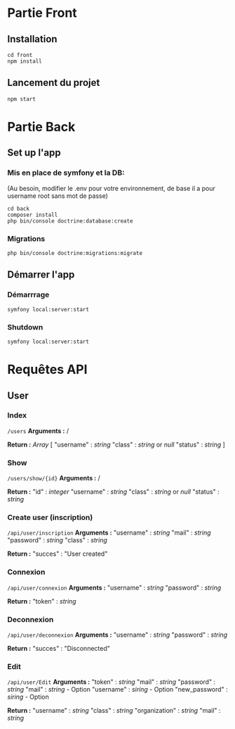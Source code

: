 # Partie Front 

## Installation
```shell
cd front
npm install
```

## Lancement du projet
```shell
npm start
```

#  Partie Back

## Set up l'app
### Mis en place de symfony et la DB:
(Au besoin, modifier le .env pour votre environnement, de base il a pour username root sans mot de passe)
```shell
cd back
composer install
php bin/console doctrine:database:create  
```

### Migrations
```shell
php bin/console doctrine:migrations:migrate
```

## Démarrer l'app
### Démarrrage
```shell
symfony local:server:start
```
### Shutdown
```shell
symfony local:server:start
```

# Requêtes API
## User
### Index
`/users`
**Arguments :**
/

**Return :**
*Array* [
    "username" : *string*
    "class" : *string* or *null*
    "status" : *string*
]

### Show
`/users/show/{id}`
**Arguments :**
/

**Return :**
"id" : *integer*
"username" : *string*
"class" : *string* or *null*
"status" : *string*

### Create user (inscription)
`/api/user/inscription`
**Arguments :**
"username" : *string*
"mail" : *string*
"password" : *string*
"class" : *string*

**Return :**
"succes" : "User created" 

### Connexion
`/api/user/connexion`
**Arguments :**
"username" : *string*
"password" : *string*

**Return :**
"token" : *string*


### Deconnexion
`/api/user/deconnexion`
**Arguments :**
"username" : *string*
"password" : *string*

**Return :**
"succes" : "Disconnected"

### Edit
`/api/user/Edit`
**Arguments :**
"token" : *string*
"mail" : *string*
"password" : *string*
"mail" : *string* - Option
"username" : *siring* - Option
"new_password" : *siring* - Option

**Return :**
"username" : *string*
"class" : *string*
"organization" : *string*
"mail" : *string*
